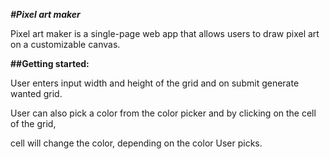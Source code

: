 ***#Pixel art maker*** 

Pixel art maker is a single-page web app that allows users to draw pixel art on a customizable canvas. 

**##Getting started:** 

User enters input width and height of the grid and on submit generate wanted grid. 

User can also pick a color from the color picker and by clicking on the cell of the grid, 

cell will change the color, depending on the color User picks. 




